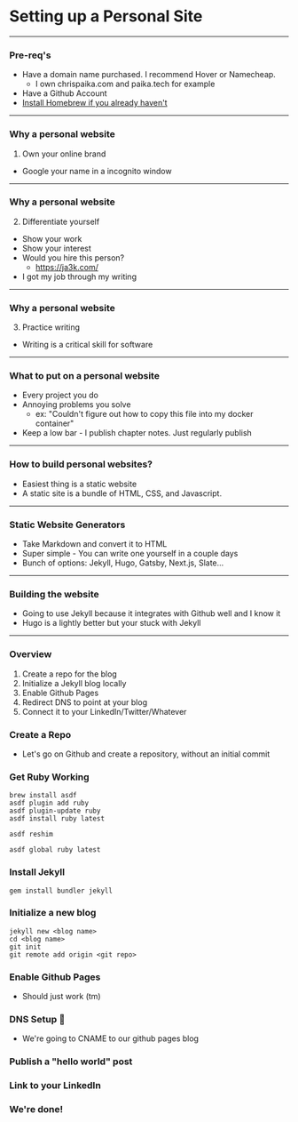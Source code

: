 # Setting up a Personal Site
---

### Pre-req's
* Have a domain name purchased.  I recommend Hover or Namecheap.
  * I own chrispaika.com and paika.tech for example
* Have a Github Account
* [Install Homebrew if you already haven't](https://brew.sh/)

---

### Why a personal website
1) Own your online brand
* Google your name in a incognito window
---

### Why a personal website
2) Differentiate yourself
* Show your work
* Show your interest
* Would you hire this person?
  * https://ja3k.com/
* I got my job through my writing
---

### Why a personal website
3) Practice writing
* Writing is a critical skill for software

---

### What to put on a personal website
* Every project you do
* Annoying problems you solve
  * ex: "Couldn't figure out how to copy this file into my docker container"
* Keep a low bar - I publish chapter notes. Just regularly publish
---

### How to build personal websites?
* Easiest thing is a static website
* A static site is a bundle of HTML, CSS, and Javascript.
---

### Static Website Generators
* Take Markdown and convert it to HTML
* Super simple - You can write one yourself in a couple days
* Bunch of options: Jekyll, Hugo, Gatsby, Next.js, Slate...
---

### Building the website
* Going to use Jekyll because it integrates with Github well and I know it
* Hugo is a lightly better but your stuck with Jekyll

---
### Overview
1) Create a repo for the blog
2) Initialize a Jekyll blog locally
3) Enable Github Pages
4) Redirect DNS to point at your blog
5) Connect it to your LinkedIn/Twitter/Whatever

### Create a Repo
* Let's go on Github and create a repository, without an initial commit

### Get Ruby Working
```
brew install asdf
asdf plugin add ruby
asdf plugin-update ruby
asdf install ruby latest

asdf reshim

asdf global ruby latest
```

### Install Jekyll
```
gem install bundler jekyll
```

### Initialize a new blog
```
jekyll new <blog name>
cd <blog name>
git init
git remote add origin <git repo>
```

### Enable Github Pages
* Should just work (tm)

### DNS Setup 😬
* We're going to CNAME to our github pages blog

### Publish a "hello world" post

### Link to your LinkedIn

### We're done!

